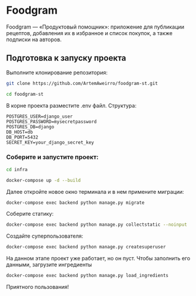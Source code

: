 # Foodgram

Foodgram — «Продуктовый помощник»: приложение для публикации рецептов, добавления их в избранное и список покупок, а также подписки на авторов.

## Подготовка к запуску проекта

Выполните клонирование репозитория:

```bash
git clone https://github.com/ArtemAweirro/foodgram-st.git
```
```bash
cd foodgram-st
```
В корне проекта разместите .env файл. Структура:
```
POSTGRES_USER=django_user
POSTGRES_PASSWORD=mysecretpassword
POSTGRES_DB=django
DB_HOST=db
DB_PORT=5432
SECRET_KEY=your_django_secret_key
```
### Соберите и запустите проект:
```bash
cd infra
```
```bash
docker-compose up -d --build
```
Далее откройте новое окно терминала и в нем примените миграции:

```bash
docker-compose exec backend python manage.py migrate
```

Соберите статику:
```bash
docker-compose exec backend python manage.py collectstatic --noinput
```
Создайте суперпользователя:
```bash
docker-compose exec backend python manage.py createsuperuser
```

На данном этапе проект уже работает, но он пуст. Чтобы заполнить его данными, загрузите ингредиенты

```bash
docker-compose exec backend python manage.py load_ingredients
```

Приятного пользования!